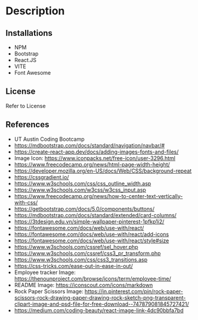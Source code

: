 # Description

## Installations

- NPM
- Bootstrap
- React.JS
- VITE
- Font Awesome

## License

Refer to License

## References

- UT Austin Coding Bootcamp
- https://mdbootstrap.com/docs/standard/navigation/navbar/#
- https://create-react-app.dev/docs/adding-images-fonts-and-files/
- Image Icon: https://www.iconpacks.net/free-icon/user-3296.html
- https://www.freecodecamp.org/news/html-page-width-height/
- https://developer.mozilla.org/en-US/docs/Web/CSS/background-repeat
- https://cssgradient.io/
- https://www.w3schools.com/css/css_outline_width.asp
- https://www.w3schools.com/w3css/w3css_input.asp
- https://www.freecodecamp.org/news/how-to-center-text-vertically-with-css/
- https://getbootstrap.com/docs/5.0/components/buttons/
- https://mdbootstrap.com/docs/standard/extended/card-columns/
- https://3tdesign.edu.vn/simple-wallpaper-pinterest-1pfkp1i2/
- https://fontawesome.com/docs/web/use-with/react/
- https://fontawesome.com/docs/web/use-with/react/add-icons
- https://fontawesome.com/docs/web/use-with/react/style#size
- https://www.w3schools.com/cssref/sel_hover.php
- https://www.w3schools.com/cssref/css3_pr_transform.php
- https://www.w3schools.com/css/css3_transitions.asp
- https://css-tricks.com/ease-out-in-ease-in-out/
- Employee tracker Image: https://thenounproject.com/browse/icons/term/employee-time/
- README Image: https://iconscout.com/icons/markdown
- Rock Paper Scissors Image: https://in.pinterest.com/pin/rock-paper-scissors-rock-drawing-paper-drawing-rock-sketch-png-transparent-clipart-image-and-psd-file-for-free-download--747879081845727421/
- https://medium.com/coding-beauty/react-image-link-4dc90bbfa7bd
